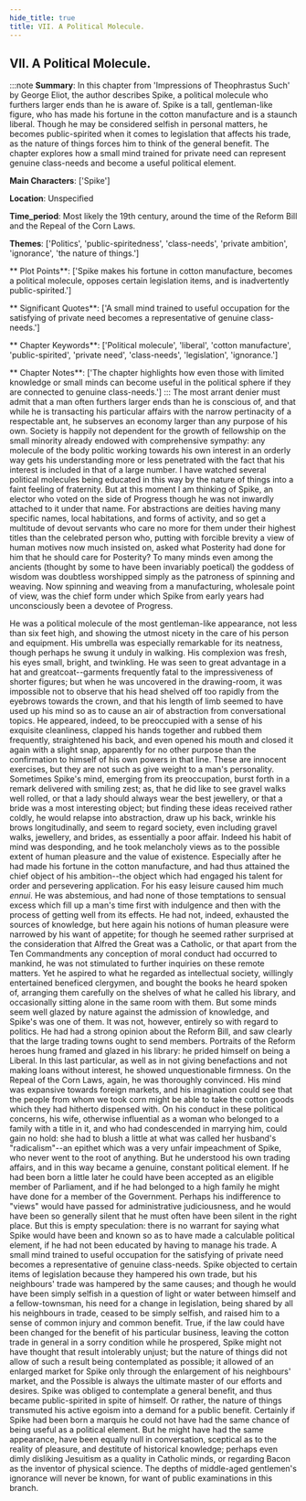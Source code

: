 ```yaml
---
hide_title: true
title: VII. A Political Molecule.
---
```

## VII. A Political Molecule.
:::note
**Summary**:
In this chapter from 'Impressions of Theophrastus Such' by George Eliot, the author describes Spike, a political molecule who furthers larger ends than he is aware of. Spike is a tall, gentleman-like figure, who has made his fortune in the cotton manufacture and is a staunch liberal. Though he may be considered selfish in personal matters, he becomes public-spirited when it comes to legislation that affects his trade, as the nature of things forces him to think of the general benefit. The chapter explores how a small mind trained for private need can represent genuine class-needs and become a useful political element.

**Main Characters**:
['Spike']

**Location**:
Unspecified

**Time_period**:
Most likely the 19th century, around the time of the Reform Bill and the Repeal of the Corn Laws.

**Themes**:
['Politics', 'public-spiritedness', 'class-needs', 'private ambition', 'ignorance', 'the nature of things.']

** Plot Points**:
['Spike makes his fortune in cotton manufacture, becomes a political molecule, opposes certain legislation items, and is inadvertently public-spirited.']

** Significant Quotes**:
['A small mind trained to useful occupation for the satisfying of private need becomes a representative of genuine class-needs.']

** Chapter Keywords**:
['Political molecule', 'liberal', 'cotton manufacture', 'public-spirited', 'private need', 'class-needs', 'legislation', 'ignorance.']

** Chapter Notes**:
['The chapter highlights how even those with limited knowledge or small minds can become useful in the political sphere if they are connected to genuine class-needs.']
:::
The most arrant denier must admit that a man often furthers larger ends than he is conscious of, and that while he is transacting his particular affairs with the narrow pertinacity of a respectable ant, he subserves an economy larger than any purpose of his own. Society is happily not dependent for the growth of fellowship on the small minority already endowed with comprehensive sympathy: any molecule of the body politic working towards his own interest in an orderly way gets his understanding more or less penetrated with the fact that his interest is included in that of a large number. I have watched several political molecules being educated in this way by the nature of things into a faint feeling of fraternity. But at this moment I am thinking of Spike, an elector who voted on the side of Progress though he was not inwardly attached to it under that name. For abstractions are deities having many specific names, local habitations, and forms of activity, and so get a multitude of devout servants who care no more for them under their highest titles than the celebrated person who, putting with forcible brevity a view of human motives now much insisted on, asked what Posterity had done for him that he should care for Posterity? To many minds even among the ancients (thought by some to have been invariably poetical) the goddess of wisdom was doubtless worshipped simply as the patroness of spinning and weaving. Now spinning and weaving from a manufacturing, wholesale point of view, was the chief form under which Spike from early years had unconsciously been a devotee of Progress. 

He was a political molecule of the most gentleman-like appearance, not less than six feet high, and showing the utmost nicety in the care of his person and equipment. His umbrella was especially remarkable for its neatness, though perhaps he swung it unduly in walking. His complexion was fresh, his eyes small, bright, and twinkling. He was seen to great advantage in a hat and greatcoat--garments frequently fatal to the impressiveness of shorter figures; but when he was uncovered in the drawing-room, it was impossible not to observe that his head shelved off too rapidly from the eyebrows towards the crown, and that his length of limb seemed to have used up his mind so as to cause an air of abstraction from conversational topics. He appeared, indeed, to be preoccupied with a sense of his exquisite cleanliness, clapped his hands together and rubbed them frequently, straightened his back, and even opened his mouth and closed it again with a slight snap, apparently for no other purpose than the confirmation to himself of his own powers in that line. These are innocent exercises, but they are not such as give weight to a man's personality. Sometimes Spike's mind, emerging from its preoccupation, burst forth in a remark delivered with smiling zest; as, that he did like to see gravel walks well rolled, or that a lady should always wear the best jewellery, or that a bride was a most interesting object; but finding these ideas received rather coldly, he would relapse into abstraction, draw up his back, wrinkle his brows longitudinally, and seem to regard society, even including gravel walks, jewellery, and brides, as essentially a poor affair. Indeed his habit of mind was desponding, and he took melancholy views as to the possible extent of human pleasure and the value of existence. Especially after he had made his fortune in the cotton manufacture, and had thus attained the chief object of his ambition--the object which had engaged his talent for order and persevering application. For his easy leisure caused him much _ennui_. He was abstemious, and had none of those temptations to sensual excess which fill up a man's time first with indulgence and then with the process of getting well from its effects. He had not, indeed, exhausted the sources of knowledge, but here again his notions of human pleasure were narrowed by his want of appetite; for though he seemed rather surprised at the consideration that Alfred the Great was a Catholic, or that apart from the Ten Commandments any conception of moral conduct had occurred to mankind, he was not stimulated to further inquiries on these remote matters. Yet he aspired to what he regarded as intellectual society, willingly entertained beneficed clergymen, and bought the books he heard spoken of, arranging them carefully on the shelves of what he called his library, and occasionally sitting alone in the same room with them. But some minds seem well glazed by nature against the admission of knowledge, and Spike's was one of them. It was not, however, entirely so with regard to politics. He had had a strong opinion about the Reform Bill, and saw clearly that the large trading towns ought to send members. Portraits of the Reform heroes hung framed and glazed in his library: he prided himself on being a Liberal. In this last particular, as well as in not giving benefactions and not making loans without interest, he showed unquestionable firmness. On the Repeal of the Corn Laws, again, he was thoroughly convinced. His mind was expansive towards foreign markets, and his imagination could see that the people from whom we took corn might be able to take the cotton goods which they had hitherto dispensed with. On his conduct in these political concerns, his wife, otherwise influential as a woman who belonged to a family with a title in it, and who had condescended in marrying him, could gain no hold: she had to blush a little at what was called her husband's "radicalism"--an epithet which was a very unfair impeachment of Spike, who never went to the root of anything. But he understood his own trading affairs, and in this way became a genuine, constant political element. If he had been born a little later he could have been accepted as an eligible member of Parliament, and if he had belonged to a high family he might have done for a member of the Government. Perhaps his indifference to "views" would have passed for administrative judiciousness, and he would have been so generally silent that he must often have been silent in the right place. But this is empty speculation: there is no warrant for saying what Spike would have been and known so as to have made a calculable political element, if he had not been educated by having to manage his trade. A small mind trained to useful occupation for the satisfying of private need becomes a representative of genuine class-needs. Spike objected to certain items of legislation because they hampered his own trade, but his neighbours' trade was hampered by the same causes; and though he would have been simply selfish in a question of light or water between himself and a fellow-townsman, his need for a change in legislation, being shared by all his neighbours in trade, ceased to be simply selfish, and raised him to a sense of common injury and common benefit. True, if the law could have been changed for the benefit of his particular business, leaving the cotton trade in general in a sorry condition while he prospered, Spike might not have thought that result intolerably unjust; but the nature of things did not allow of such a result being contemplated as possible; it allowed of an enlarged market for Spike only through the enlargement of his neighbours' market, and the Possible is always the ultimate master of our efforts and desires. Spike was obliged to contemplate a general benefit, and thus became public-spirited in spite of himself. Or rather, the nature of things transmuted his active egoism into a demand for a public benefit. Certainly if Spike had been born a marquis he could not have had the same chance of being useful as a political element. But he might have had the same appearance, have been equally null in conversation, sceptical as to the reality of pleasure, and destitute of historical knowledge; perhaps even dimly disliking Jesuitism as a quality in Catholic minds, or regarding Bacon as the inventor of physical science. The depths of middle-aged gentlemen's ignorance will never be known, for want of public examinations in this branch. 

